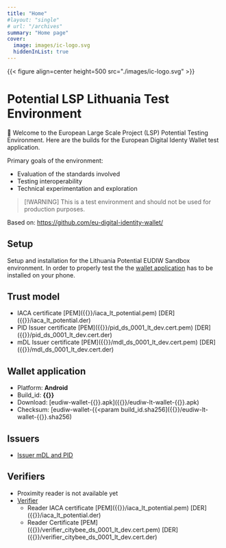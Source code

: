 ```yaml
---
title: "Home"
#layout: "single"
# url: "/archives"
summary: "Home page"
cover:
  image: images/ic-logo.svg
  hiddenInList: true
---
```


{{< figure align=center height=500 src="./images/ic-logo.svg" >}}

# Potential LSP Lithuania Test Environment
👋 Welcome to the European Large Scale Project (LSP) Potential Testing Environment. Here are the builds for the European Digital Identy Wallet test application.

Primary goals of the environment:
- Evaluation of the standards involved
- Testing interoperability
- Technical experimentation and exploration

> [!WARNING] This is a test environment and should not be used for production purposes.

Based on: https://github.com/eu-digital-identity-wallet/

## Setup
Setup and installation for the Lithuania Potential EUDIW Sandbox environment.
In order to properly test the the [wallet application](#wallet-application) has to be installed on your phone. 

## Trust model
- IACA certificate [PEM]({{<param downloads_url>}}/iaca_lt_potential.pem) [DER]({{<param downloads_url>}}/iaca_lt_potential.der) 
- PID Issuer certificate [PEM]({{<param downloads_url>}}/pid_ds_0001_lt_dev.cert.pem) [DER]({{<param downloads_url>}}/pid_ds_0001_lt_dev.cert.der)
- mDL Issuer certificate [PEM]({{<param downloads_url>}}/mdl_ds_0001_lt_dev.cert.pem) [DER]({{<param downloads_url>}}/mdl_ds_0001_lt_dev.cert.der)

## Wallet application
- Platform: **Android**
- Build_id: **{{<param build_id>}}**
- Download: [eudiw-wallet-{{<param build_id>}}.apk]({{<param downloads_url>}}/eudiw-lt-wallet-{{<param build_id>}}.apk)
- Checksum: [eudiw-wallet-{{<param build_id.sha256]({{<param downloads_url>}}/eudiw-lt-wallet-{{<param build_id>}}.sha256)

## Issuers
- [Issuer mDL and PID](https://issuer.eudiw-lt.lengor.dev/)

## Verifiers
- Proximity reader is not available yet
- [Verifier](https://verifier.eudiw-lt.lengor.dev/)
    - Reader IACA certificate [PEM]({{<param downloads_url>}}/iaca_lt_potential.pem) [DER]({{<param downloads_url>}}/iaca_lt_potential.der) 
    - Reader Certificate [PEM]({{<param downloads_url>}}/verifier_citybee_ds_0001_lt_dev.cert.pem) [DER]({{<param downloads_url>}}/verifier_citybee_ds_0001_lt_dev.cert.der) 

